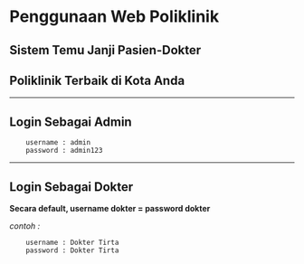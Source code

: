 # **Penggunaan Web Poliklinik**

## **Sistem Temu Janji Pasien-Dokter**
## **Poliklinik Terbaik di Kota Anda**

---

## **Login Sebagai Admin**
```
    username : admin
    password : admin123
```
---

## **Login Sebagai Dokter**
**Secara default, username dokter = password dokter**

*contoh :*
```
    username : Dokter Tirta
    password : Dokter Tirta
```

